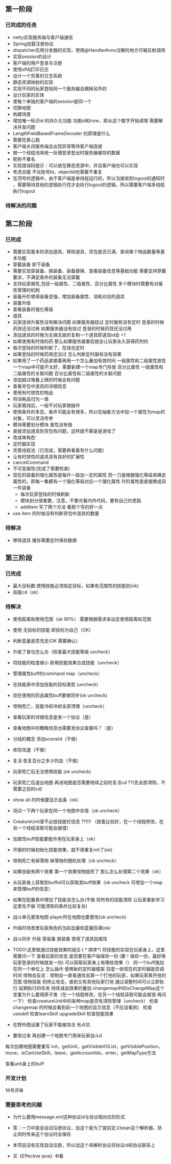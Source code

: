 ## 第一阶段
### 已完成的任务
* netty实现服务端与客户端通信
* Spring加载注册协议
* dispatcher应用分发器的实现，使用@HandlerAnno注解的地方可被反射调用
* 实现session的设计
* 客户端的用户登录与注册
* 使用slf4j打印日志
* 设计一个完善的日志系统
* 静态资源映射的实现
* 实现不同的玩家登陆同一个服务器会踢掉另外的
* 设计玩家的实体
* 使每个单独的客户端的session是同一个
* 切换地图
* 构建场景
* 增加唯一标识id 的持久化功能 功能id和now，即从这个数字开始递增 需要解决并发问题
* LengthFieldBasedFrameDecoder 的原理是什么
* 需要完善心跳
* 客户端关闭服务端会出现异常等待客户端连接
* 做一个线程池来统一处理登录登出时服务器缓存的数据
* 昵称不重名
* 实现错误码提示：可以放在静态资源中，并且客户端也可以实现
* 考虑合服 不光账号Id，objectId也需要不重复
* 在顶号的逻辑中，由于客户端是单线程运行的，所以当接收到logout的通知时
，需要等待其他的逻辑执行完才会执行logout的逻辑，所以需要客户端多线程执行logout

### 待解决的问题

## 第二阶段
### 已完成
* 需要实现基本的添加道具、移除道具、背包是否已满、查询某个物品数量等基本功能
* 穿戴装备 卸下装备
* 需要实现穿装备、脱装备、装备替换、查看装备信息等基础功能
  需要支持穿戴要求，不满足条件的装备无法穿戴
* 支持玩家属性,包括一级属性、二级属性、百分比属性
    多个模块时需要有对属性管理的机制
* 装备升阶使得装备变强，增加装备属性、消耗对应的道具
* 装备升级
* 查看装备的强化等级
* 道具
* 玩家连续升属性没有解决问题
如果服务器挂过 定时器有没有定时
登录的时候药效还没过再
如果服务器没有挂过
登录的时候药效还没过再
* 添加道具的时候为无缘无故的复制一个道具即道具id会 +1
* 如果使用有时效的药 那么如果服务器重启就会让玩家永久获得药剂的
* 每次登陆的时候判断了，在线也定时
* 如果登陆的时候药效还没过 怎么判断定时器有没有效果
* 如果用了一个药品紧接着再用一个怎么叠加有效时间
  一级属性和二级属性放在一个map中可能不太好，需要新建一个map专门存放 百分比属性
  一级属性和二级属性的关联问题
  百分比属性和二级属性的关联问题
* 添加超过堆叠上限的时候会有问题
* 查看背包中道具的详细信息
* 使用有时效性的物品
* 将消耗品归为一类
* 玩家离线后，一般不对玩家做操作
* 使用条件的多态，条件可能会有很多，所以在抽象方法中加一个属性为map的对象，可以灵活传参
* 模块需要划分模块 属性没有做
* 直接添加道具到背包有问题，这样就不算是是游戏了
* 改成单角色'
* 定时器实现
* 完善线程池（已完成，需要再看看有什么问题）
* 让有时效性的道具具有良好的扩展性
* cancelCommand
* 不可变属性(完成了需要检查)
* 现在的装备的强化属性是每升一级加一定的属性  而一刀是根据强化等级来确定属性的，即每一集都有一个强化等级对应一个强化属性
  升阶属性是直接换成另一件装备
  * 每次玩家登陆的时候刷新
  * 模块划分很重要，注意，不要光看内外代码，要有自己的思路
  * addItem 写了两个方法 看那个写的好一点
* use item 的时候没有判断背包中道具的数量
### 待解决
* 移除道具
缓存需要定时保存数据



## 第三阶段
### 已完成
* 最大目标数:使用技能必须指定目标，如果有范围性的技能则(ok)
* 技能cd（ok）
### 待解决
* 使用距离和使用范围（ok 90%） 需要根据需求来设定使用距离和范围
* 使用 无目标的技能 即目标为自己（OK）
* 判断蓝量是否充足(OK  需要确认)
* 升级了普功怎么办（检查最大技能等级 uncheck）
* 将技能的粒度缩小 即用技能效果合成技能（uncheck）
* 管理属性buff的command map（uncheck）
* 在技能表中添加技能的目标类型 (uncheck)
* 现在使用的药品属性buff要做同步(ok uncheck)
* 怪物死亡，技能冷却冷却全部清理（uncheck）
* 查看玩家的详细信息是发一个协议（是）
* 查看地图中的概略信息也需要发协议查看吗？（是）
* 分线的概念 添加sceneId（不做）
* 体现攻速（不做）
* 复活 恢复百分之多少的血（不做）

* 玩家死亡后无法使用技能 (ok uncheck)
* 玩家死亡后退出地图 再进地图是否需要继续之前的复活cd ??(先全部清除，不需要之前的cd)
* show all 的时候要显示血条（ok）
* 测试一下两个玩家在同一个地图中杀怪（ok uncheck）
* CreatureUnit里不必放技能栏信息 ??!!!! （放着比较好，在一个线程修改，在另一个线程读取可能会报错）
* 加属性buff技能要能作用在玩家身上（ok）
* 开服的时候初始化技能效果，就不用重复init了(ok)
* 怪物死亡有掉落物 掉落物的随机处理（ok uncheck）
* 如果技能有两个效果 第一个效果怪物就死了 那么怎么处理第二个效果（ok）
* 从玩家身上获取到buffid可以获取其buff效果（ok uncheck 可增加一个map来管理buff的信息）
* 如果在配置表中增加了技能该怎么办(不做 将所有的技能清除 让玩家重新学习 这里先不做 可能清除的条件比较复杂)
* 战斗单元更改地图 player所在地图也要更改(ok uncheck)
* 升级时场景里玩家角色的当前血量和蓝量回满(ok)

* 战斗同步 升级 穿装备 脱装备 使用了道具加属性 

* TODO:这里做通过技能效果的组合   ( * 顺序*)  将技能的实现在玩家身上，这里需要问一下
查看玩家的状态 是否要在客户端保存一份 (要！保存一份，最好再玩家登录的时候就发一份)
可以获取玩家身上有哪些效果（）
同一个buff施加在同一个单位上 怎么操作
使用新的定时器框架
百度一些现在的定时器能否调时间
怪物会反击：怪物会一直普通攻击第一个打他的玩家，如果玩家离开他的范围
怪物技能
则停止攻击，直到又有其他玩家打他
通过调整时间可以立即执行 延期执行的任务
持续减血效果的叠加
changemap中的isChangeMap这个变量为什么要用原子类（在一个线程修改，在另一个线程读取可能会报错 再问一下）
检查creatureUnit中的各种map是否有清除管理（uncheck）
检查changemap 的时候会看到前一个地图的显示信息（不应该看到）
检查useskill
检查learnSkill upgradeSkill
检查技能效果

* 在野外图设置了玩家不能被攻击 有点坑
* 要改过来
再创建一个地图专门用来玩家战斗d


每次创建地图需要重写
init，getUnit，getVisibleVOList，getVisiblePosition，move，isCanUseSkill，leave，getAccountIds，enter，getMapType方法

查看unit身上的buff
### 开发计划
16号评审


### 需要思考的问题
* 为什么要用message.xml这种协议id与协议相对应的形式
* 答：一刀中是会自动注册协议，加这个是为了提前定义bean这个解析器，防止同时传来这个协议时会保存
* 本项目没有实现自动注册，所以加这个来解析协议将协议id和协议联系上

* 买《Effective java》书看

